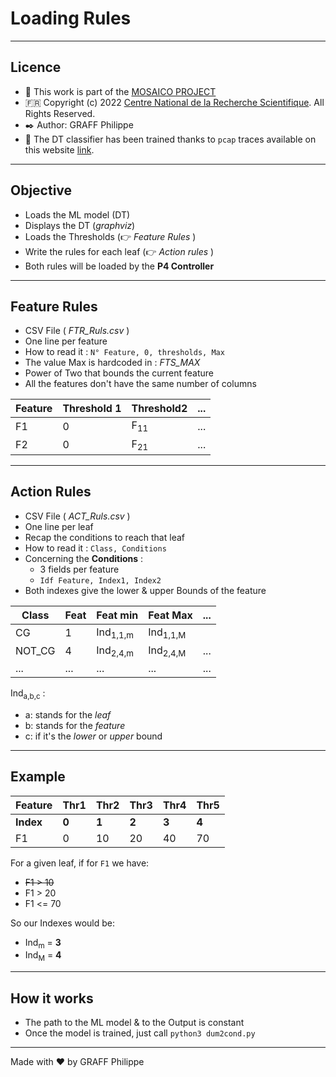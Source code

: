# Loading Rules


----


## Licence
- :office: This work is part of the [MOSAICO PROJECT](https://www.mosaico-project.org/)
- :fr: Copyright (c) 2022 [Centre National de la Recherche Scientifique](https://cnrs.fr). All Rights Reserved.
- :black_nib: Author: GRAFF Philippe
- :link: The DT classifier has been trained thanks to `pcap` traces available on this website [link](https://cloud-gaming-traces.lhs.loria.fr/).


----


## Objective
- Loads the ML model (DT)
- Displays the DT (<em>graphviz</em>)
- Loads the Thresholds (:point_right: <em> Feature Rules </em>)
- Write the rules for each leaf (:point_right: <em> Action rules </em>)
- Both rules will be loaded by the **P4 Controller**


----


## Feature Rules
- CSV File (<em> FTR_Ruls.csv </em>)
- One line per feature
- How to read it : `N° Feature, 0, thresholds, Max `
- The value Max is hardcoded in : <em>FTS_MAX</em>
- Power of Two that bounds the current feature
- All the features don't have the same number of columns

| Feature      | Threshold 1  | Threshold2 | ...  |
|--------------|-----------   |------------|------|
| F1           | 0            | F<sub>11</sub>        | ...  |
| F2           | 0            | F<sub>21</sub>        | ...  |


----


## Action Rules
- CSV File (<em> ACT_Ruls.csv </em>)
- One line per leaf
- Recap the conditions to reach that leaf
- How to read it : `Class, Conditions`
- Concerning the **Conditions** :
  - 3 fields per feature
  - `Idf Feature, Index1, Index2`
- Both indexes give the lower & upper Bounds of the feature

| Class  | Feat  | Feat min | Feat Max  |  ...|
|------- |-------|------    |-----      |-----|
| CG     | 1     | Ind<sub>1,1,m</sub>      | Ind<sub>1,1,M</sub>      |     |
| NOT_CG | 4     | Ind<sub>2,4,m</sub>        | Ind<sub>2,4,M</sub>       | ... |
| ...    | ...   | ...      | ...       | ... |

Ind<sub>a,b,c</sub> :
- a: stands for the <em>leaf</em>
- b: stands for the <em>feature</em>
- c: if it's the <em>lower</em> or <em>upper</em> bound


----


## Example
| Feature      | Thr1  | Thr2 | Thr3  | Thr4  |Thr5   |
|--------------|-----  |----- |------ |------ |-------|
**Index** | **0** | **1** | **2** | **3** | **4**
| F1           | 0     | 10   | 20    | 40    |   70  |


For a given leaf, if for `F1` we have:
-  ~~F1 > 10~~
- F1 > 20
- F1 <= 70

So our Indexes would be:
- Ind<sub>m</sub> = **3**
- Ind<sub>M</sub> = **4**


----


## How it works
- The path to the ML model & to the Output is constant
- Once the model is trained, just call `python3 dum2cond.py`


----


Made with :heart: by GRAFF Philippe
